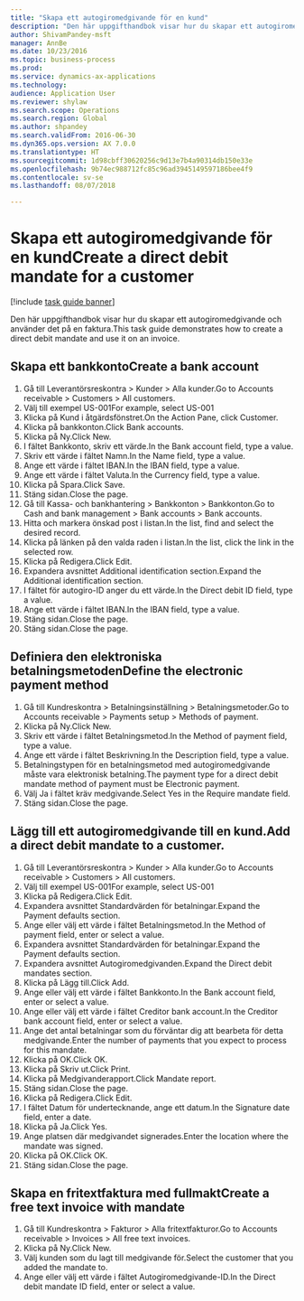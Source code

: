 ```yaml
--- 
title: "Skapa ett autogiromedgivande för en kund"
description: "Den här uppgifthandbok visar hur du skapar ett autogiromedgivande och använder det på en faktura."
author: ShivamPandey-msft
manager: AnnBe
ms.date: 10/23/2016
ms.topic: business-process
ms.prod: 
ms.service: dynamics-ax-applications
ms.technology: 
audience: Application User
ms.reviewer: shylaw
ms.search.scope: Operations
ms.search.region: Global
ms.author: shpandey
ms.search.validFrom: 2016-06-30
ms.dyn365.ops.version: AX 7.0.0
ms.translationtype: HT
ms.sourcegitcommit: 1d98cbff30620256c9d13e7b4a90314db150e33e
ms.openlocfilehash: 9b74ec988712fc85c96ad3945149597186bee4f9
ms.contentlocale: sv-se
ms.lasthandoff: 08/07/2018

---
```

# <a name="create-a-direct-debit-mandate-for-a-customer"></a><span data-ttu-id="4e408-103">Skapa ett autogiromedgivande för en kund</span><span class="sxs-lookup"><span data-stu-id="4e408-103">Create a direct debit mandate for a customer</span></span>

[!include [task guide banner](../../includes/task-guide-banner.md)]

<span data-ttu-id="4e408-104">Den här uppgifthandbok visar hur du skapar ett autogiromedgivande och använder det på en faktura.</span><span class="sxs-lookup"><span data-stu-id="4e408-104">This task guide demonstrates how to create a direct debit mandate and use it on an invoice.</span></span>


## <a name="create-a-bank-account"></a><span data-ttu-id="4e408-105">Skapa ett bankkonto</span><span class="sxs-lookup"><span data-stu-id="4e408-105">Create a bank account</span></span>
1. <span data-ttu-id="4e408-106">Gå till Leverantörsreskontra > Kunder > Alla kunder.</span><span class="sxs-lookup"><span data-stu-id="4e408-106">Go to Accounts receivable > Customers > All customers.</span></span>
2. <span data-ttu-id="4e408-107">Välj till exempel US-001</span><span class="sxs-lookup"><span data-stu-id="4e408-107">For example, select US-001</span></span>
3. <span data-ttu-id="4e408-108">Klicka på Kund i åtgärdsfönstret.</span><span class="sxs-lookup"><span data-stu-id="4e408-108">On the Action Pane, click Customer.</span></span>
4. <span data-ttu-id="4e408-109">Klicka på bankkonton.</span><span class="sxs-lookup"><span data-stu-id="4e408-109">Click Bank accounts.</span></span>
5. <span data-ttu-id="4e408-110">Klicka på Ny.</span><span class="sxs-lookup"><span data-stu-id="4e408-110">Click New.</span></span>
6. <span data-ttu-id="4e408-111">I fältet Bankkonto, skriv ett värde.</span><span class="sxs-lookup"><span data-stu-id="4e408-111">In the Bank account field, type a value.</span></span>
7. <span data-ttu-id="4e408-112">Skriv ett värde i fältet Namn.</span><span class="sxs-lookup"><span data-stu-id="4e408-112">In the Name field, type a value.</span></span>
8. <span data-ttu-id="4e408-113">Ange ett värde i fältet IBAN.</span><span class="sxs-lookup"><span data-stu-id="4e408-113">In the IBAN field, type a value.</span></span>
9. <span data-ttu-id="4e408-114">Ange ett värde i fältet Valuta.</span><span class="sxs-lookup"><span data-stu-id="4e408-114">In the Currency field, type a value.</span></span>
10. <span data-ttu-id="4e408-115">Klicka på Spara.</span><span class="sxs-lookup"><span data-stu-id="4e408-115">Click Save.</span></span>
11. <span data-ttu-id="4e408-116">Stäng sidan.</span><span class="sxs-lookup"><span data-stu-id="4e408-116">Close the page.</span></span>
12. <span data-ttu-id="4e408-117">Gå till Kassa- och bankhantering > Bankkonton > Bankkonton.</span><span class="sxs-lookup"><span data-stu-id="4e408-117">Go to Cash and bank management > Bank accounts > Bank accounts.</span></span>
13. <span data-ttu-id="4e408-118">Hitta och markera önskad post i listan.</span><span class="sxs-lookup"><span data-stu-id="4e408-118">In the list, find and select the desired record.</span></span>
14. <span data-ttu-id="4e408-119">Klicka på länken på den valda raden i listan.</span><span class="sxs-lookup"><span data-stu-id="4e408-119">In the list, click the link in the selected row.</span></span>
15. <span data-ttu-id="4e408-120">Klicka på Redigera.</span><span class="sxs-lookup"><span data-stu-id="4e408-120">Click Edit.</span></span>
16. <span data-ttu-id="4e408-121">Expandera avsnittet Additional identification section.</span><span class="sxs-lookup"><span data-stu-id="4e408-121">Expand the Additional identification section.</span></span>
17. <span data-ttu-id="4e408-122">I fältet för autogiro-ID anger du ett värde.</span><span class="sxs-lookup"><span data-stu-id="4e408-122">In the Direct debit ID field, type a value.</span></span>
18. <span data-ttu-id="4e408-123">Ange ett värde i fältet IBAN.</span><span class="sxs-lookup"><span data-stu-id="4e408-123">In the IBAN field, type a value.</span></span>
19. <span data-ttu-id="4e408-124">Stäng sidan.</span><span class="sxs-lookup"><span data-stu-id="4e408-124">Close the page.</span></span>
20. <span data-ttu-id="4e408-125">Stäng sidan.</span><span class="sxs-lookup"><span data-stu-id="4e408-125">Close the page.</span></span>

## <a name="define-the-electronic-payment-method"></a><span data-ttu-id="4e408-126">Definiera den elektroniska betalningsmetoden</span><span class="sxs-lookup"><span data-stu-id="4e408-126">Define the electronic payment method</span></span>
1. <span data-ttu-id="4e408-127">Gå till Kundreskontra > Betalningsinställning > Betalningsmetoder.</span><span class="sxs-lookup"><span data-stu-id="4e408-127">Go to Accounts receivable > Payments setup > Methods of payment.</span></span>
2. <span data-ttu-id="4e408-128">Klicka på Ny.</span><span class="sxs-lookup"><span data-stu-id="4e408-128">Click New.</span></span>
3. <span data-ttu-id="4e408-129">Skriv ett värde i fältet Betalningsmetod.</span><span class="sxs-lookup"><span data-stu-id="4e408-129">In the Method of payment field, type a value.</span></span>
4. <span data-ttu-id="4e408-130">Ange ett värde i fältet Beskrivning.</span><span class="sxs-lookup"><span data-stu-id="4e408-130">In the Description field, type a value.</span></span>
5. <span data-ttu-id="4e408-131">Betalningstypen för en betalningsmetod med autogiromedgivande måste vara elektronisk betalning.</span><span class="sxs-lookup"><span data-stu-id="4e408-131">The payment type for a direct debit mandate method of payment must be Electronic payment.</span></span>
6. <span data-ttu-id="4e408-132">Välj Ja i fältet kräv medgivande.</span><span class="sxs-lookup"><span data-stu-id="4e408-132">Select Yes in the Require mandate field.</span></span>
7. <span data-ttu-id="4e408-133">Stäng sidan.</span><span class="sxs-lookup"><span data-stu-id="4e408-133">Close the page.</span></span>

## <a name="add-a-direct-debit-mandate-to-a-customer"></a><span data-ttu-id="4e408-134">Lägg till ett autogiromedgivande till en kund.</span><span class="sxs-lookup"><span data-stu-id="4e408-134">Add a direct debit mandate to a customer.</span></span>
1. <span data-ttu-id="4e408-135">Gå till Leverantörsreskontra > Kunder > Alla kunder.</span><span class="sxs-lookup"><span data-stu-id="4e408-135">Go to Accounts receivable > Customers > All customers.</span></span>
2. <span data-ttu-id="4e408-136">Välj till exempel US-001</span><span class="sxs-lookup"><span data-stu-id="4e408-136">For example, select US-001</span></span>
3. <span data-ttu-id="4e408-137">Klicka på Redigera.</span><span class="sxs-lookup"><span data-stu-id="4e408-137">Click Edit.</span></span>
4. <span data-ttu-id="4e408-138">Expandera avsnittet Standardvärden för betalningar.</span><span class="sxs-lookup"><span data-stu-id="4e408-138">Expand the Payment defaults section.</span></span>
5. <span data-ttu-id="4e408-139">Ange eller välj ett värde i fältet Betalningsmetod.</span><span class="sxs-lookup"><span data-stu-id="4e408-139">In the Method of payment field, enter or select a value.</span></span>
6. <span data-ttu-id="4e408-140">Expandera avsnittet Standardvärden för betalningar.</span><span class="sxs-lookup"><span data-stu-id="4e408-140">Expand the Payment defaults section.</span></span>
7. <span data-ttu-id="4e408-141">Expandera avsnittet Autogiromedgivanden.</span><span class="sxs-lookup"><span data-stu-id="4e408-141">Expand the Direct debit mandates section.</span></span>
8. <span data-ttu-id="4e408-142">Klicka på Lägg till.</span><span class="sxs-lookup"><span data-stu-id="4e408-142">Click Add.</span></span>
9. <span data-ttu-id="4e408-143">Ange eller välj ett värde i fältet Bankkonto.</span><span class="sxs-lookup"><span data-stu-id="4e408-143">In the Bank account field, enter or select a value.</span></span>
10. <span data-ttu-id="4e408-144">Ange eller välj ett värde i fältet Creditor bank account.</span><span class="sxs-lookup"><span data-stu-id="4e408-144">In the Creditor bank account field, enter or select a value.</span></span>
11. <span data-ttu-id="4e408-145">Ange det antal betalningar som du förväntar dig att bearbeta för detta medgivande.</span><span class="sxs-lookup"><span data-stu-id="4e408-145">Enter the number of payments that you expect to process for this mandate.</span></span>
12. <span data-ttu-id="4e408-146">Klicka på OK.</span><span class="sxs-lookup"><span data-stu-id="4e408-146">Click OK.</span></span>
13. <span data-ttu-id="4e408-147">Klicka på Skriv ut.</span><span class="sxs-lookup"><span data-stu-id="4e408-147">Click Print.</span></span>
14. <span data-ttu-id="4e408-148">Klicka på Medgivanderapport.</span><span class="sxs-lookup"><span data-stu-id="4e408-148">Click Mandate report.</span></span>
15. <span data-ttu-id="4e408-149">Stäng sidan.</span><span class="sxs-lookup"><span data-stu-id="4e408-149">Close the page.</span></span>
16. <span data-ttu-id="4e408-150">Klicka på Redigera.</span><span class="sxs-lookup"><span data-stu-id="4e408-150">Click Edit.</span></span>
17. <span data-ttu-id="4e408-151">I fältet Datum för undertecknande, ange ett datum.</span><span class="sxs-lookup"><span data-stu-id="4e408-151">In the Signature date field, enter a date.</span></span>
18. <span data-ttu-id="4e408-152">Klicka på Ja.</span><span class="sxs-lookup"><span data-stu-id="4e408-152">Click Yes.</span></span>
19. <span data-ttu-id="4e408-153">Ange platsen där medgivandet signerades.</span><span class="sxs-lookup"><span data-stu-id="4e408-153">Enter the location where the mandate was signed.</span></span>
20. <span data-ttu-id="4e408-154">Klicka på OK.</span><span class="sxs-lookup"><span data-stu-id="4e408-154">Click OK.</span></span>
21. <span data-ttu-id="4e408-155">Stäng sidan.</span><span class="sxs-lookup"><span data-stu-id="4e408-155">Close the page.</span></span>

## <a name="create-a-free-text-invoice-with-mandate"></a><span data-ttu-id="4e408-156">Skapa en fritextfaktura med fullmakt</span><span class="sxs-lookup"><span data-stu-id="4e408-156">Create a free text invoice with mandate</span></span>
1. <span data-ttu-id="4e408-157">Gå till Kundreskontra > Fakturor > Alla fritextfakturor.</span><span class="sxs-lookup"><span data-stu-id="4e408-157">Go to Accounts receivable > Invoices > All free text invoices.</span></span>
2. <span data-ttu-id="4e408-158">Klicka på Ny.</span><span class="sxs-lookup"><span data-stu-id="4e408-158">Click New.</span></span>
3. <span data-ttu-id="4e408-159">Välj kunden som du lagt till medgivande för.</span><span class="sxs-lookup"><span data-stu-id="4e408-159">Select the customer that you added the mandate to.</span></span>
4. <span data-ttu-id="4e408-160">Ange eller välj ett värde i fältet Autogiromedgivande-ID.</span><span class="sxs-lookup"><span data-stu-id="4e408-160">In the Direct debit mandate ID field, enter or select a value.</span></span>


